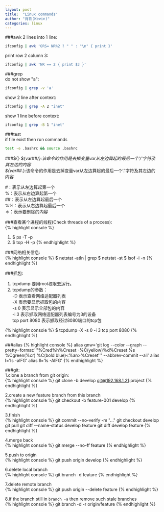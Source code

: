 ```yaml
---
layout: post
title:  "Linux commands"
author: "肖铁(Kevin)"
categories: linux
---
```


###awk
2 lines into 1 line:  
```bash
ifconfig | awk 'ORS= NR%2 ? " " : "\n" { print }'
```

print row 2 column 3:  
```bash
ifconfig | awk 'NR == 2 { print $3 }'
```

###grep  
do not show "a":  
```bash
ifconfig | grep -v 'a'
```

show 2 line after context:  
```bash
ifconfig | grep -A 2 "inet"
```

show 1 line before context:  
```bash
ifconfig | grep -B 1 "inet"
```

###test  
if file exist then run commands
```bash
test -e .bashrc && source .bashrc
```

###${}
${var##*/}:该命令的作用是去掉变量var从左边算起的最后一个'/'字符及其左边的内容  
${var##*.}:该命令的作用是去掉变量var从左边算起的最后一个'.'字符及其左边的内容  

\#：表示从左边算起第一个  
%：表示从右边算起第一个  
\#\#：表示从左边算起最后一个  
%%：表示从右边算起最后一个  
＊：表示要删除的内容  

###查看某个进程的线程(Check threads of a process):  
{% highlight console %}
1. $ ps -T -p <pid>
2. $ top -H -p <pid>
{% endhighlight %}

###网络相关信息:  
{% highlight console %}
$ netstat -atln | grep <Port>
$ netstat -st
$ lsof -i -n
{% endhighlight %}

###抓包:  
1. tcpdump 要用root权限去运行。
2. tcpdump的参数：  
    -D 表示查看网络适配器列表  
    -X 表示要显示抓取包的内容  
    -s 0 表示显示全部包的内容  
    -i 3 表示抓取网络适配器列表编号为3的设备  
    tcp port 8080 表示抓取经过8080端口的tcp包  

{% highlight console %}
$ tcpdump -X -s 0  -i 3 tcp port 8080
{% endhighlight %}

###alias
{% highlight console %}
alias gnw='git log --color --graph --pretty=format:'\''%Cred%h%Creset -%C(yellow)%d%Creset %s %Cgreen(%cr) %C(bold blue)<%an>%Creset'\'' --abbrev-commit --all'
alias l='ls -alFG'
alias ll='ls -AlFG'
{% endhighlight %}

###git:  
1.clone a branch from git origin:  
{% highlight console %}
git clone -b develop git@192.168.1.21:project
{% endhighlight %}

2.create a new feature branch from this branch  
{% highlight console %}
git checkout -b feature-001 develop
{% endhighlight %}

3.finish  
{% highlight console %}
git commit --no-verify -m "..."
git checkout develop
git pull
git diff --name-status develop feature
git diff develop feature
{% endhighlight %}

4.merge back  
{% highlight console %}
git merge --no-ff  feature
{% endhighlight %}

5.push to origin  
{% highlight console %}
git push origin develop
{% endhighlight %}

6.delete local branch  
{% highlight console %}
git branch -d feature
{% endhighlight %}

7.delete remote branch  
{% highlight console %}
git push origin --delete feature
{% endhighlight %}

8.if the branch still in `branch -a` then remove such stale branches  
{% highlight console %}
git branch -d -r origin/feature
{% endhighlight %}
